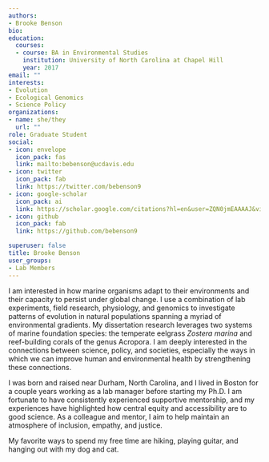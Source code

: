 ```yaml
---
authors:
- Brooke Benson
bio: 
education:
  courses:
  - course: BA in Environmental Studies
    institution: University of North Carolina at Chapel Hill
    year: 2017
email: ""
interests:
- Evolution
- Ecological Genomics
- Science Policy
organizations:
- name: she/they
  url: ""
role: Graduate Student
social:
- icon: envelope
  icon_pack: fas
  link: mailto:bebenson@ucdavis.edu
- icon: twitter
  icon_pack: fab
  link: https://twitter.com/bebenson9
- icon: google-scholar
  icon_pack: ai
  link: https://scholar.google.com/citations?hl=en&user=ZQN0jmEAAAAJ&view_op=list_works&sortby=pubdate
- icon: github
  icon_pack: fab
  link: https://github.com/bebenson9

superuser: false
title: Brooke Benson
user_groups:
- Lab Members
---
```


I am interested in how marine organisms adapt to their environments and their capacity to persist under global change. I use a combination of lab experiments, field research, physiology, and genomics to investigate patterns of evolution in natural populations spanning a myriad of environmental gradients. My dissertation research leverages two systems of marine foundation species: the temperate eelgrass *Zostera marina* and reef-building corals of the genus Acropora. I am deeply interested in the connections between science, policy, and societies, especially the ways in which we can improve human and environmental health by strengthening these connections. 

I was born and raised near Durham, North Carolina, and I lived in Boston for a couple years working as a lab manager before starting my Ph.D. I am fortunate to have consistently experienced supportive mentorship, and my experiences have highlighted how central equity and accessibility are to good science. As a colleague and mentor, I aim to help maintain an atmosphere of inclusion, empathy, and justice. 

My favorite ways to spend my free time are hiking, playing guitar, and hanging out with my dog and cat. 